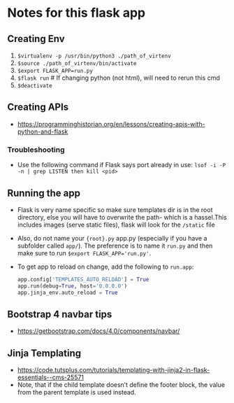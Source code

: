 # Notes for this flask app

## Creating Env

1. `$virtualenv -p /usr/bin/python3 ./path_of_virtenv`
2. `$source ./path_of_virtenv/bin/activate`
3. `$export FLASK_APP=run.py`
4. `$flask run` # If changing python (not html), will need to rerun this cmd
5. `$deactivate`

## Creating APIs

- https://programminghistorian.org/en/lessons/creating-apis-with-python-and-flask

### Troubleshooting

- Use the following command if Flask says port already in use: `lsof -i -P -n | grep LISTEN then kill <pid>`

## Running the app

- Flask is very name specific so make sure templates dir is in the root directory, else you will have to overwrite the path- which is a hassel.This includes images (serve static files), flask will look for the `/static` file
- Also, do not name your `{root}.py` app.py (especially if you have a subfolder called `app/`). The preference is to name it `run.py` and then make sure to run `$export FLASK_APP='run.py'`.
- To get app to reload on change, add the following to `run.app`:

    ```python
    app.config['TEMPLATES_AUTO_RELOAD'] = True
    app.run(debug=True, host='0.0.0.0')
    app.jinja_env.auto_reload = True
    ```

## Bootstrap 4 navbar tips

- <https://getbootstrap.com/docs/4.0/components/navbar/>

## Jinja Templating

- <https://code.tutsplus.com/tutorials/templating-with-jinja2-in-flask-essentials--cms-25571>
- Note, that if the child template doesn’t define the footer block, the value from the parent template is used instead.
